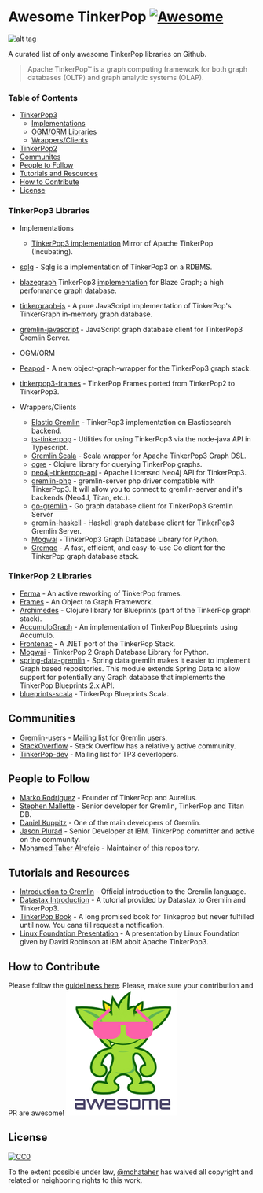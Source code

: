 # Awesome TinkerPop [![Awesome](https://cdn.rawgit.com/sindresorhus/awesome/d7305f38d29fed78fa85652e3a63e154dd8e8829/media/badge.svg)](https://github.com/sindresorhus/awesome)

![alt tag](https://raw.githubusercontent.com/mohataher/awesome-tinkerpop/master/tinkerpop-splash.png)


A curated list of only awesome TinkerPop libraries on Github.

>Apache TinkerPop™ is a graph computing framework for both graph databases (OLTP) and graph analytic systems (OLAP).

### Table of Contents
* [TinkerPop3](#tinkerpop3)
	- [Implementations](#tinkerpop3-implementations)
	- [OGM/ORM Libraries](#ogm)
	- [Wrappers/Clients](#wrappers)
* [TinkerPop2](#tinkerpop2)
* [Communites](#communites)
* [People to Follow](#people-to-follow)
* [Tutorials and Resources](#tutorials-and-resources)
* [How to Contribute](#contributing)
* [License](#license)



### <A NAME="tinkerpop3"></A>TinkerPop3 Libraries
* <A NAME="tinkerpop3-implementations"></A>Implementations
    * [TinkerPop3 implementation](https://github.com/apache/incubator-tinkerpop) Mirror of Apache TinkerPop (Incubating).
 * [sqlg](https://github.com/pietermartin/sqlg) - Sqlg is a implementation of TinkerPop3 on a RDBMS.
 * [blazegraph](https://github.com/blazegraph/database) TinkerPop3 [implementation](https://github.com/blazegraph/tinkerpop3) for Blaze Graph; a high performance graph database.
 * [tinkergraph-js](https://github.com/jbmusso/tinkergraph-js) - A pure JavaScript implementation of TinkerPop's TinkerGraph in-memory graph database.
 * [gremlin-javascript](https://github.com/jbmusso/gremlin-javascript) - JavaScript graph database client for TinkerPop3 Gremlin Server.

* <A NAME="ogm"></A>OGM/ORM
 * [Peapod](https://github.com/bayofmany/peapod) - A new object-graph-wrapper for the TinkerPop3 graph stack.
 * [tinkerpop3-frames](https://github.com/jsight/tinkerpop3-frames) - TinkerPop Frames ported from TinkerPop2 to TinkerPop3.
* <A NAME="wrappers"></A>Wrappers/Clients
    * [Elastic Gremlin](https://github.com/rmagen/elastic-gremlin) - TinkerPop3 implementation on Elasticsearch backend.
    * [ts-tinkerpop](https://github.com/RedSeal-co/ts-tinkerpop) - Utilities for using TinkerPop3 via the node-java API in Typescript.
    * [Gremlin Scala](https://github.com/mpollmeier/gremlin-scala) - Scala wrapper for Apache TinkerPop3 Graph DSL.
    * [ogre](https://github.com/clojurewerkz/ogre) - Clojure library for querying TinkerPop graphs.
    * [neo4j-tinkerpop-api](https://github.com/neo4j-contrib/neo4j-tinkerpop-api) - Apache Licensed Neo4j API for TinkerPop3.
    * [gremlin-php](https://github.com/PommeVerte/gremlin-php) - gremlin-server php driver compatible with TinkerPop3. It will allow you to connect to gremlin-server and it's backends (Neo4J, Titan, etc.).
   * [go-gremlin](https://github.com/go-gremlin/gremlin) - Go graph database client for TinkerPop3 Gremlin Server
   *  [gremlin-haskell](https://github.com/nakaji-dayo/gremlin-haskell) - Haskell graph database client for TinkerPop3 Gremlin Server.
   * [Mogwai](https://github.com/platinummonkey/mogwai) - TinkerPop3 Graph Database Library for Python.
   * [Gremgo](https://github.com/qasaur/gremgo) - A fast, efficient, and easy-to-use Go client for the TinkerPop graph database stack.

    

### <A NAME="tinkerpop2"></A>TinkerPop 2 Libraries
* [Ferma](https://github.com/Syncleus/Ferma) - An active reworking of TinkerPop frames.
* [Frames](https://github.com/tinkerpop/frames) - An Object to Graph Framework.
* [Archimedes](https://github.com/clojurewerkz/archimedes) - Clojure library for Blueprints (part of the TinkerPop graph stack).
* [AccumuloGraph](https://github.com/JHUAPL/AccumuloGraph) - An implementation of TinkerPop Blueprints using Accumulo.
* [Frontenac](https://github.com/Loupi/Frontenac) - A .NET port of the TinkerPop Stack.
* [Mogwai](https://github.com/platinummonkey/mogwai) - TinkerPop 2 Graph Database Library for Python.
* [spring-data-gremlin](https://github.com/gjrwebber/spring-data-gremlin) - Spring data gremlin makes it easier to implement Graph based repositories. This module extends Spring Data to allow support for potentially any Graph database that implements the TinkerPop Blueprints 2.x API.
* [blueprints-scala](https://github.com/anvie/blueprints-scala) - TinkerPop Blueprints Scala.

## <A NAME="communites"></A>Communities
* [Gremlin-users](https://groups.google.com/forum/#!forum/gremlin-users) - Mailing list for Gremlin users,
* [StackOverflow](http://stackoverflow.com/questions/tagged/tinkerpop3) - Stack Overflow has a relatively active community.
* [TinkerPop-dev](http://mail-archives.apache.org/mod_mbox/incubator-tinkerpop-dev/) - Mailing list for TP3 deverlopers.

## <A NAME="people-to-follow"></A>People to Follow 
* [Marko Rodriguez](https://markorodriguez.com/) - Founder of TinkerPop and Aurelius.
* [Stephen Mallette](https://twitter.com/spmallette?lang=en-gb) - Senior developer for Gremlin, TinkerPop and Titan DB.
* [Daniel Kuppitz](https://about.me/daniel.kuppitz) - One of the main developers of Gremlin.
* [Jason Plurad](https://github.com/pluradj) - Senior Developer at IBM. TinkerPop committer and active on the community.
* [Mohamed Taher Alrefaie](https://github.com/mohataher) - Maintainer of this repository.

## <A NAME="tutorials-and-resources"></A>Tutorials and Resources
* [Introduction to Gremlin](http://tinkerpop.apache.org/gremlin.html) - Official introduction to the Gremlin language.
* [Datastax Introduction](https://academy.datastax.com/resources/getting-started-tinkerpop-and-gremlin) - A tutorial provided by Datastax to Gremlin and TinkerPop3.
* [TinkerPop Book](http://www.tinkerpopbook.com/) - A long promised book for Tinkeprop but never fulfilled until now. You cans till request a notification.
* [Linux Foundation Presentation](http://events.linuxfoundation.org/sites/events/files/slides/ApacheCon2015TinkerPop3.pdf) - A presentation by Linux Foundation given by David Robinson at IBM aboit Apache TinkerPop3.


## <A NAME="contributing"></A>How to Contribute
Please follow the [guideliness here](contributing.md). Please, make sure your contribution and PR are awesome!
![alt tag](awesome-tinkerpop.jpg)


## <A NAME="license"></A>License
[![CC0](https://licensebuttons.net/p/zero/1.0/88x31.png)](http://creativecommons.org/publicdomain/zero/1.0/)

To the extent possible under law, [@mohataher](https://github.com/mohataher) has waived all copyright and related or neighboring rights to this work.
